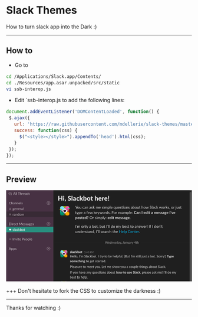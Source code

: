 # Slack Themes

How to turn slack app into the Dark :)

---

## How to
- Go to
```sh
cd /Applications/Slack.app/Contents/
cd ./Resources/app.asar.unpacked/src/static
vi ssb-interop.js
```
- Edit `ssb-interop.js to add the following lines:


```js
document.addEventListener('DOMContentLoaded', function() {
 $.ajax({
   url: 'https://raw.githubusercontent.com/mdellerie/slack-themes/master/black.css',
   success: function(css) {
     $("<style></style>").appendTo('head').html(css);
   }
 });
});
```

---

## Preview

![Screenshot](screenshot.png)

+++
Don't hesitate to fork the CSS to customize the darkness :)

---
Thanks for watching :)